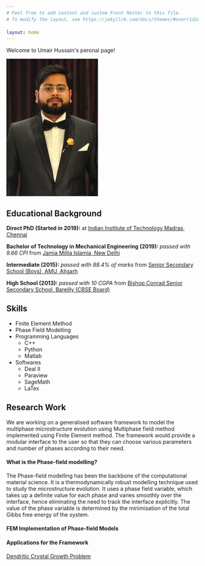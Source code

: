 ```yaml
---
# Feel free to add content and custom Front Matter to this file.
# To modify the layout, see https://jekyllrb.com/docs/themes/#overriding-theme-defaults

layout: home
---
```

Welcome to Umair Hussain's peronal page!

![Umair Hussain](/images/dp.jpg)

## Educational Background
**Direct PhD (Started in 2019):** at [Indian Institute of Technology Madras, Chennai](https://mech.iitm.ac.in/meiitm/)

**Bachelor of Technology in Mechanical Engineering (2019):** *passed with 9.66 CPI* from [Jamia Millia Islamia, New Delhi](https://www.jmi.ac.in/mechanical)

**Intermediate (2015):** *passed with 88.4% of marks* from [Senior Secondary School (Boys), AMU, Aligarh](https://www.amu.ac.in/schools/saiyyid-hamid-senior-secondary-school-boys/home-page)

**High School (2013):** *passed with 10 CGPA* from [Bishop Conrad Senior Secondary School, Bareilly (CBSE Board)](https://bcsbareilly.com/)

## Skills
- Finite Element Method
- Phase Field Modelling
- Programming Languages
  - C++
  - Python
  - Matlab
- Softwares
  - Deal II
  - Paraview
  - SageMath
  - LaTex

## Research Work
We are working on a generalised software framework to model the multiphase microstructure evolution using Multiphase field method implemented using 
Finite Element method. The framework would provide a modular interface to the user so that they can choose various parameters and number of phases according 
to their need.
#### What is the Phase-field modelling?
The Phase-field modelling has been the backbone of the computational material science. It is a thermodynamically robust modelling technique used to study 
the microstructure evolution. It uses a phase field variable, which takes up a definite value for each phase and varies smoothly over the interface, hence 
eliminating the need to track the interface explicitly. The value of the phase variable is determined by the minimisation of the total Gibbs free energy of 
the system.
#### FEM Implementation of Phase-field Models

#### Applications for the Framework


[Dendritic Crystal Growth Problem](https://umairhussaincmm.github.io/kobayashi/)